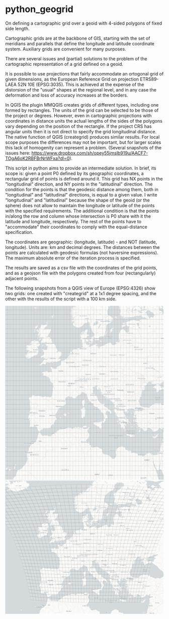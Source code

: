 # python_geogrid
On defining a cartographic grid over a geoid with 4-sided polygons of fixed side length.

Cartographic grids are at the backbone of GIS, starting with the set of meridians and parallels that define the longitude and latitude coordinate system. Auxiliary grids are convenient for many purposes. 

There are several issues and (partial) solutions to the problem of the cartographic representation of a grid defined on a geoid.

It is possible to use projections that fairly accommodate an ortogonal grid of given dimensions, as the European Reference Grid on projection ETRS89-LAEA 52N 10E (EPSG:3035). This is achieved at the expense of the distorsion of the "usual" shapes at the regional level, and in any case the deformation and loss of accuracy increases at the borders.

In QGIS the plugin MMQGIS creates grids of different types, including one formed by rectangles. The units of the grid can be selected to be those of the project or degrees. However, even in cartographic projections with coordinates in distance units the actual lengths of the sides of the polygons vary depending on the position of the rectangle. If the project CRS has angular units then it is not direct to specify the grid longitudinal distance. The native function of QGIS (creategrid) produces similar results. For local scope purposes the differences may not be important, but for larger scales this lack of homogenity can represent a problem.
(Several snapshots of the issues here: https://www.dropbox.com/sh/opey55jmslb919u/AACF7-TOgA6oK2RBFBrNrWFxa?dl=0).

This script in python aims to provide an intermediate solution. 
In brief, its scope is: given a point P0 defined by its geographic coordinates, a rectangular grid of points is defined around it. This grid has NX points in the "longitudinal" direction, and NY points in the "latitudinal" direction. The condition for the points is that the geodesic distance among them, both in "longitudinal" and "latitudinal" directions, is equal to a given value.
I write "longitudinal" and "latitudinal" because the shape of the geoid (or the sphere) does not allow to maintain the longitude or latitude of the points with the specified requirements.
The additional condition is that the points in/along the row and column whose intersection is P0 share with it the latitude and longitude, respectively. The rest of the points have to "accommodate" their coordinates to comply with the equal-distance specification.

The coordinates are geographic: (longitude, latitude) - and NOT (latitude, longitude).
Units are: km and decimal degrees.
The distances between the points are calculated with geodesic formulas (not haversine expressions). The maximum absolute error of the iteration process is specified.

The results are saved as a csv file with the coordinates of the grid points, and as a geojson file with the polygons created from four (rectangularly) adjacent points.

The following snapshots from a QGIS view of Europe (EPSG:4326) show two grids: one created with "creategrid" at a 1x1 degree spacing, and the other with the results of the script with a 100 km side.

<img src="https://github.com/Rigonz/python_geogrid/blob/master/pics/EPSG4326%20qgis.png" width="800" height="553" alt="creategrid">
<img src="https://github.com/Rigonz/python_geogrid/blob/master/pics/EPSG4326%20grid.png" width="800" height="424" alt="geogrid">
